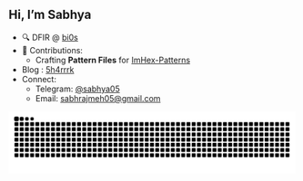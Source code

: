 ## Hi, I’m Sabhya

- 🔍 DFIR @ [bi0s](https://github.com/teambi0s) 
- 💼 Contributions:
  - Crafting **Pattern Files** for [ImHex-Patterns](https://github.com/WerWolv/ImHex-Patterns)
- Blog : [5h4rrrk](https://5h4rrk.github.io/posts/)
- Connect:
  - Telegram: [@sabhya05](https://t.me/sabhya05)
  - Email: [sabhrajmeh05@gmail.com](mailto:sabhrajmeh05@gmail.com)

<img src="https://raw.githubusercontent.com/5h4rrK/5h4rrK/output/snake.svg" alt="Snake animation" />
